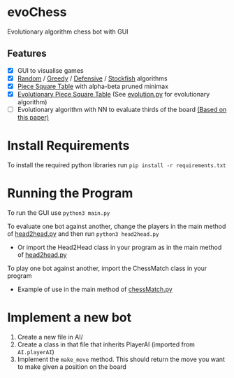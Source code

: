 # evoChess

Evolutionary algorithm chess bot with GUI 

## Features
- [x] GUI to visualise games
- [x] [Random](AI/randomAI.py) / [Greedy](AI/greedyAI.py) / [Defensive](AI/defensiveAI.py) / [Stockfish](AI/stockfishAI.py) algorithms
- [x] [Piece Square Table](AI/singleTableAI.py) with alpha-beta pruned minimax
- [x] [Evolutionary Piece Square Table](AI/evoTableAI.py) (See [evolution.py](evolution.py) for evolutionary algorithm)
- [ ] Evolutionary algorithm with NN to evaluate thirds of the board [(Based on this paper)](https://ieeexplore.ieee.org/document/1360168)

# Install Requirements

To install the required python libraries run `pip install -r requirements.txt`

# Running the Program

To run the GUI use `python3 main.py`

To evaluate one bot against another, change the players in the main method of [head2head.py](head2head.py) and then run `python3 head2head.py`
- Or import the Head2Head class in your program as in the main method of [head2head.py](head2head.py)

To play one bot against another, import the ChessMatch class in your program
- Example of use in the main method of [chessMatch.py](chessMatch.py)

# Implement a new bot

1. Create a new file in AI/
2. Create a class in that file that inherits PlayerAI (imported from `AI.playerAI`)
3. Implement the `make_move` method. This should return the move you want to make given a position on the board
